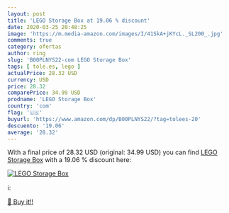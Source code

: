 ```yaml
---
layout: post
title: 'LEGO Storage Box at 19.06 % discount'
date: 2020-03-25 20:48:25
image: 'https://m.media-amazon.com/images/I/41SkA+jKYcL._SL200_.jpg'
comments: true
category: ofertas
author: ring
slug: 'B00PLNYS22-com LEGO Storage Box'
tags: [ tole.es, lego ]
actualPrice: 28.32 USD
currency: USD
price: 28.32
comparePrice: 34.99 USD
prodname: 'LEGO Storage Box'
country: 'com'
flag: '🇺🇸'
buyurl: 'https://www.amazon.com/dp/B00PLNYS22/?tag=tolees-20'
descuento: '19.06'
average: '28.32'
---
```


With a final price of 28.32 USD (original: 34.99 USD) you can find [LEGO Storage Box](https://www.amazon.com/dp/B00PLNYS22/?tag=tolees-20) with a  19.06 % discount here:

[![LEGO Storage Box](https://m.media-amazon.com/images/I/41SkA+jKYcL._SL200_.jpg)](https://www.amazon.com/dp/B00PLNYS22/?tag=tolees-20)

ℹ️:


[🛒 Buy it!!](https://www.amazon.com/dp/B00PLNYS22/?tag=tolees-20)
